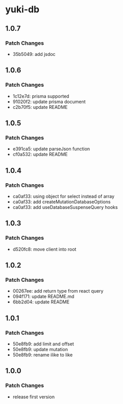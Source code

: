 # yuki-db

## 1.0.7

### Patch Changes

- 35b5049: add jsdoc

## 1.0.6

### Patch Changes

- 1c12e7d: prisma supported
- 91020f2: update prisma document
- c2b70f5: update README

## 1.0.5

### Patch Changes

- e391ca5: update parseJson function
- cf0a532: update README

## 1.0.4

### Patch Changes

- ca0af33: using object for select instead of array
- ca0af33: add createMutationDatabaseOptions
- ca0af33: add useDatabaseSuspenseQuery hooks

## 1.0.3

### Patch Changes

- d520fc8: move client into root

## 1.0.2

### Patch Changes

- 00267ee: add return type from react query
- 094f171: update README.md
- 6bb2d04: update README

## 1.0.1

### Patch Changes

- 50e8fb9: add limit and offset
- 50e8fb9: update mutation
- 50e8fb9: rename ilike to like

## 1.0.0

### Patch Changes

- release first version
